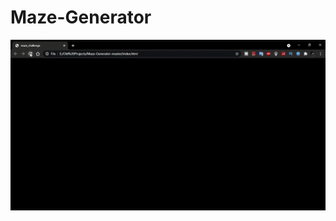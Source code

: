 # Maze-Generator

![Click to see preview](https://github.com/mohitrathod7/Maze-Generator/blob/master/preview.gif?raw=true)
